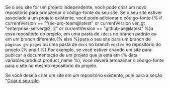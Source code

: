 Se o seu site for um projeto independente, você pode criar um novo repositório para armazenar o código-fonte do seu site. Se o seu site estiver associado a um projeto existente, você pode adicionar o código-fonte {% if currentVersion == "free-pro-team@latest" or currentVersion ver_gt "enterprise-server@2. 2" or currentVersion == "github-ae@latest" %}a esse repositório do projeto, em uma pasta de `/docs` no branch padrão ou em um branch diferente.{% else %}para o seu site para um branch de `páginas gh-pages` ou uma pasta de `docs` no branch `mestre` no repositório do projeto.{% endif %} Por exemplo, se você estiver criando um site para publicar a documentação de um projeto que já está em {% data variables.product.product_name %}, você deverá armazenar o código-fonte para o site no mesmo repositório do projeto.

Se você deseja criar um site em um repositório existente, pule para a seção "[Criar o seu site](#creating-your-site).
